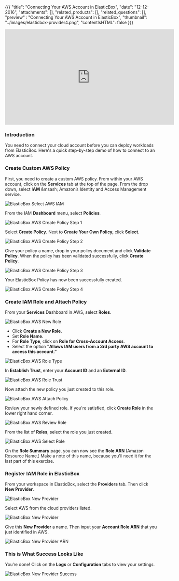 {{{
  "title": "Connecting Your AWS Account in ElasticBox",
  "date": "12-12-2016",
  "attachments": [],
  "related_products": [],
  "related_questions": [],
  "preview" : "Connecting Your AWS Account in ElasticBox",
  "thumbnail": "../images/elasticbox-provider4.png",
  "contentIsHTML": false
}}}

<iframe width="560" height="315" src="https://player.vimeo.com/video/126177639" frameborder="0" allowfullscreen></iframe>

### Introduction

You need to connect your cloud account before you can deploy workloads from ElasticBox. Here's a quick step-by-step demo of how to connect to an AWS account.

### Create Custom AWS Policy

First, you need to create a custom AWS policy. From within your AWS account, click on the **Services** tab at the top of the page. From the drop down, select **IAM** &msash; Amazon’s Identity and Access Management service.

![ElasticBox Select AWS IAM](../images/elasticbox-aws-iam.png)

From the IAM **Dashboard** menu, select **Policies**.

![ElasticBox AWS Create Policy Step 1](../images/elasticbox-aws-iam-policy1.png)

Select **Create Policy**. Next to **Create Your Own Policy**, click **Select**.

![ElasticBox AWS Create Policy Step 2](../images/elasticbox-aws-iam-policy2.png)

Give your policy a name, drop in your policy document and click **Validate Policy**. When the policy has been validated successfully, click **Create Policy**.

![ElasticBox AWS Create Policy Step 3](../images/elasticbox-aws-iam-policy3.png)

Your ElasticBox Policy has now been successfully created.

![ElasticBox AWS Create Policy Step 4](../images/elasticbox-aws-iam-policy.png)

### Create IAM Role and Attach Policy

From your **Services** Dashboard in AWS, select **Roles**.

![ElasticBox AWS New Role](../images/elasticbox-aws-iam-role1.png)

  * Click **Create a New Role**.
  * Set **Role Name**.
  * For **Role Type**, click on **Role for Cross-Account Access**.
  * Select the option **"Allows IAM users from a 3rd party AWS account to access this account.”**

![ElasticBox AWS Role Type](../images/elasticbox-aws-iam-role3.png)

In **Establish Trust**, enter your **Account ID** and an **External ID**.

![ElasticBox AWS Role Trust](../images/elasticbox-aws-iam-role4.png)

Now attach the new policy you just created to this role.

![ElasticBox AWS Attach Policy](../images/elasticbox-aws-iam-role5.png)

Review your newly defined role. If you're satisfied, click **Create Role** in the lower right hand corner.

![ElasticBox AWS Review Role](../images/elasticbox-aws-iam-role6.png)

From the list of **Roles**, select the role you just created.

![ElasticBox AWS Select Role](../images/elasticbox-aws-iam-role7.png)

On the **Role Summary** page, you can now see the **Role ARN** (Amazon Resource Name.) Make a note of this name, because you'll need it for the last part of this exercise.

### Register IAM Role in ElasticBox

From your workspace in ElasticBox, select the **Providers** tab. Then click **New Provider**.

![ElasticBox New Provider](../images/elasticbox-provider.png)

Select AWS from the cloud providers listed.

![ElasticBox New Provider](../images/elasticbox-provider2.png)

Give this **New Provider** a name. Then input your **Account Role ARN** that you just identified in AWS.

![ElasticBox New Provider ARN](../images/elasticbox-provider3.png)

### This is What Success Looks Like

You’re done! Click on the **Logs** or **Configuration** tabs to view your settings.

![ElasticBox New Provider Success](../images/elasticbox-provider4.png)
